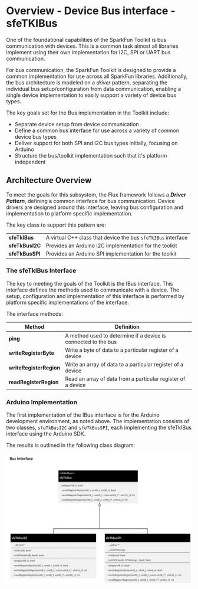 # Overview - Device Bus interface - sfeTKIBus

One of the foundational capabilities of the SparkFun Toolkit is bus communication with devices. This is a common task almost all libraries implement using their own implementation for I2C, SPI or UART bus communication.

For bus communication, the SparkFun Toolkit is designed to provide a common implementation for use across all SparkFun libraries. Additionally, the bus architecture is modeled on a *driver* pattern, separating  the individual bus setup/configuration from data communication, enabling a single device implementation to easily support a variety of device bus types.

The key goals set for the Bus implementation in the Toolkit include:

* Separate device setup from device communication
* Define a common bus interface for use across a variety of common device bus types
* Deliver support for both SPI and I2C bus types initially, focusing on Arduino
* Structure the bus/toolkit implementation such that it's platform independent

## Architecture Overview

To meet the goals for this subsystem, the Flux framework follows a ***Driver Pattern***, defining a common interface for bus communication. Device drivers are designed around this interface, leaving bus configuration and implementation to platform specific implementation.

The key class to support this pattern are:

| | |
|------|-------|
**sfeTkIBus** | A virtual C++ class that device the bus ```sfeTkIBus``` interface |
**sfeTkBusI2C** | Provides an Arduino I2C implementation for the toolkit |
**sfeTkBusSPI** | Provides an Arduino SPI implementation for the toolkit |

### The sfeTkIBus Interface

The key to meeting the goals of the Toolkit is the IBus interface. This interface defines the  methods used to communicate with a device. The setup, configuration and implementation of this interface is performed by platform specific implementations of the interface.

The interface methods:

| Method| Definition |
|------|-------|
**ping** | A method used to determine if a device is connected to the bus |
**writeRegisterByte** | Write a byte of data to a particular register of a device |
**writeRegisterRegion** | Write an array of data to a particular register of a device|
**readRegisterRegion** | Read an array of data from a particular register of a device |

### Arduino Implementation

The first implementation of the IBus interface is for the Arduino development environment, as noted above. The implementation consists of two classes, ```sfeTkBusI2C``` and ```sfeTkBusSPI```, each implementing the sfeTkIBus interface using the Arduino SDK.

The results is outlined in the following class diagram:

![Device Class](images/sfetk_ibus_class.png)
